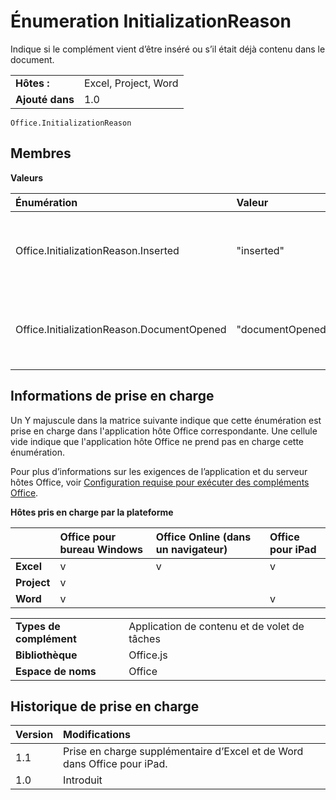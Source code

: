 
# <a name="initializationreason-enumeration"></a>Énumeration InitializationReason
Indique si le complément vient d’être inséré ou s’il était déjà contenu dans le document. 

|||
|:-----|:-----|
|**Hôtes :**|Excel, Project, Word|
|**Ajouté dans**|1.0|

```
Office.InitializationReason
```


## <a name="members"></a>Membres


**Valeurs**


|**Énumération**|**Valeur**|**Description**|
|:-----|:-----|:-----|
|Office.InitializationReason.Inserted|"inserted"|Le complément vient d’être inséré dans le document.|
|Office.InitializationReason.DocumentOpened|"documentOpened"|Le complément fait déjà partie du document ouvert.|

## <a name="support-details"></a>Informations de prise en charge


Un Y majuscule dans la matrice suivante indique que cette énumération est prise en charge dans l'application hôte Office correspondante. Une cellule vide indique que l'application hôte Office ne prend pas en charge cette énumération.

Pour plus d’informations sur les exigences de l’application et du serveur hôtes Office, voir [Configuration requise pour exécuter des compléments Office](../../docs/overview/requirements-for-running-office-add-ins.md).


**Hôtes pris en charge par la plateforme**


||**Office pour bureau Windows**|**Office Online (dans un navigateur)**|**Office pour iPad**|
|:-----|:-----|:-----|:-----|
|**Excel**|v|v|v|
|**Project**|v|||
|**Word**|v||v|

|||
|:-----|:-----|
|**Types de complément**|Application de contenu et de volet de tâches|
|**Bibliothèque**|Office.js|
|**Espace de noms**|Office|

## <a name="support-history"></a>Historique de prise en charge




|**Version**|**Modifications**|
|:-----|:-----|
|1.1|Prise en charge supplémentaire d’Excel et de Word dans Office pour iPad.|
|1.0|Introduit|
